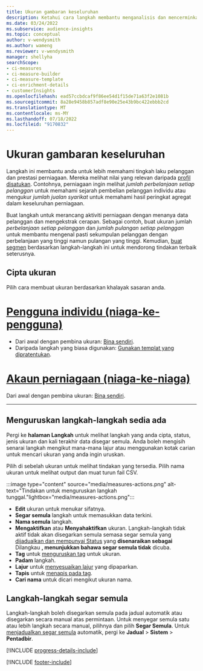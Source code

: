 ```yaml
---
title: Ukuran gambaran keseluruhan
description: Ketahui cara langkah membantu menganalisis dan mencerminkan prestasi perniagaan anda.
ms.date: 03/24/2022
ms.subservice: audience-insights
ms.topic: conceptual
author: v-wendysmith
ms.author: wameng
ms.reviewer: v-wendysmith
manager: shellyha
searchScope:
- ci-measures
- ci-measure-builder
- ci-measure-template
- ci-enrichment-details
- customerInsights
ms.openlocfilehash: ead57ccbdcaf9f86ee54d1f15de71a63f2e1081b
ms.sourcegitcommit: 8a28e9458b857adf8e90e25e43b9bc422ebbb2cd
ms.translationtype: MT
ms.contentlocale: ms-MY
ms.lasthandoff: 07/18/2022
ms.locfileid: "9170832"
---
```

# <a name="measures-overview"></a>Ukuran gambaran keseluruhan

Langkah ini membantu anda untuk lebih memahami tingkah laku pelanggan dan prestasi perniagaan. Mereka melihat nilai yang relevan daripada [profil disatukan](data-unification.md). Contohnya, perniagaan ingin melihat *jumlah perbelanjaan setiap pelanggan* untuk memahami sejarah pembelian pelanggan individu atau mengukur *jumlah jualan syarikat* untuk memahami hasil peringkat agregat dalam keseluruhan perniagaan.

Buat langkah untuk merancang aktiviti perniagaan dengan menanya data pelanggan dan mengekstrak cerapan. Sebagai contoh, buat ukuran jumlah *perbelanjaan setiap pelanggan* dan *jumlah pulangan setiap pelanggan* untuk membantu mengenal pasti sekumpulan pelanggan dengan perbelanjaan yang tinggi namun pulangan yang tinggi. Kemudian, [buat segmen](segments.md) berdasarkan langkah-langkah ini untuk mendorong tindakan terbaik seterusnya.

## <a name="create-a-measure"></a>Cipta ukuran

Pilih cara membuat ukuran berdasarkan khalayak sasaran anda.

# <a name="individual-consumers-b-to-c"></a>[Pengguna individu (niaga-ke-pengguna)](#tab/b2c)

- Dari awal dengan pembina ukuran: [Bina sendiri](measure-builder.md).
- Daripada langkah yang biasa digunakan: [Gunakan templat yang dipratentukan](measure-templates.md).

# <a name="business-accounts-b-to-b"></a>[Akaun perniagaan (niaga-ke-niaga)](#tab/b2b)

Dari awal dengan pembina ukuran: [Bina sendiri](measure-builder.md).

---

## <a name="manage-existing-measures"></a>Menguruskan langkah-langkah sedia ada

Pergi ke **halaman Langkah** untuk melihat langkah yang anda cipta, status, jenis ukuran dan kali terakhir data disegar semula. Anda boleh mengisih senarai langkah mengikut mana-mana lajur atau menggunakan kotak carian untuk mencari ukuran yang anda ingin uruskan.

Pilih di sebelah ukuran untuk melihat tindakan yang tersedia. Pilih nama ukuran untuk melihat output dan muat turun fail CSV.

:::image type="content" source="media/measures-actions.png" alt-text="Tindakan untuk menguruskan langkah tunggal."lightbox="media/measures-actions.png":::

- **Edit** ukuran untuk menukar sifatnya.
- **Segar semula** langkah untuk memasukkan data terkini.
- **Nama semula** langkah.
- **Mengaktifkan** atau **Menyahaktifkan** ukuran. Langkah-langkah tidak aktif tidak akan disegarkan semula semasa segar semula yang [dijadualkan dan mempunyai Status](system.md#schedule-tab) yang **disenaraikan sebagai** Dilangkau **, menunjukkan bahawa segar semula tidak** dicuba.
- **Tag** untuk [menguruskan tag](work-with-tags-columns.md#manage-tags) untuk ukuran.
- **Padam** langkah.
- **Lajur** untuk [menyesuaikan lajur](work-with-tags-columns.md#customize-columns) yang dipaparkan.
- **Tapis** untuk [menapis pada tag](work-with-tags-columns.md#filter-on-tags).
- **Cari nama** untuk dicari mengikut ukuran nama.

## <a name="refresh-measures"></a>Langkah-langkah segar semula

Langkah-langkah boleh disegarkan semula pada jadual automatik atau disegarkan secara manual atas permintaan. Untuk menyegar semula satu atau lebih langkah secara manual, pilihnya dan pilih **Segar Semula**. Untuk [menjadualkan segar semula](system.md#schedule-tab) automatik, pergi ke **Jadual** > **Sistem** > **Pentadbir**.

[!INCLUDE [progress-details-include](includes/progress-details-pane.md)]

[!INCLUDE [footer-include](includes/footer-banner.md)]
